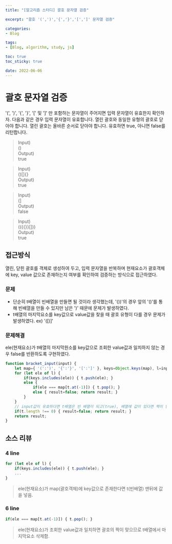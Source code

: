 ```yaml
--- 
title: "[알고리즘 스터디] 괄호 문자열 검증" 

excerpt: "괄호 '(',')','{','}','[',']' 문자열 검증" 

categories: 
- Blog

tags: 
- [Blog, algorithm, study, js]

toc: true
toc_sticky: true

date: 2022-06-06
--- 
```


# 괄호 문자열 검증
'(', ')', '{', '}', '[' 및 ']' 만 포함하는 문자열이 주어지면 입력 문자열이 유효한지 확인하자.
다음과 같은 경우 입력 문자열이 유효합니다.
열린 괄호와 동일한 유형의 괄호로 닫아야 합니다.
열린 괄호는 올바른 순서로 닫아야 합니다.
유효하면 true, 아니면 false를 리턴합니다.

> Input) <br>
() <br>
Output) <br>
true

> Input) <br>
()[]{} <br>
Output) <br>
true

> Input) <br>
(] <br>
Output) <br>
false

> Input) <br>
(({{}}[])) <br>
Output) <br>
true

## 접근방식
열린, 닫힌 괄호를 객체로 생성하여 두고, 입력 문자열을 반복하며 현재요소가 괄호객체에 key, value 값으로 존재하는지 여부를 확인하여 검증하는 방식으로 접근하였다.

### 문제
- 단순히 t배열이 빈배열을 만들면 될 것이라 생각했는데, '())'의 경우 앞의 '()'를 통해 빈배열을 만들 수 있지만 남은 ')' 때문에 문제가 발생하였다.
- t배열의 마지막요소를 key값으로 value값을 찾을 때 괄호 유형이 다를 경우 문제가 발생하였다. ex) '([)]'
### 문제해결
ele(현재요소)가 t배열의 마지막원소를 key값으로 조회한 value값과 일치하지 않는 경우 false를 반환하도록 구현하였다.


```js
function bracket_input(input) {
    let map={ '(':')', '{':'}', '[':']' }, keys=Object.keys(map), l=input.split(''), t=[], result=true;
    for (let ele of l) {
        if(keys.includes(ele)) { t.push(ele); }
        else { 
            if(ele === map[t.at(-1)]) { t.pop(); }
            else { result=false; return result; }
        }
    } 
    // input값이 유효하다면 t배열은 빈 배열이 되고(true), 배열에 값이 있다면 짝이 안맞는 괄호값이 존재(false)
    if(t.length !== 0) { result=false; return result; }
    return result;
}
```
## 소스 리뷰
### 4 line
```js
for (let ele of l) {
    if(keys.includes(ele)) { t.push(ele); }
    ...
}
```
> ele(현재요소)가 map(괄호객체)에 key값으로 존재한다면 t(빈배열) 맨뒤에 값을 넣음.

### 6 line
```js
if(ele === map[t.at(-1)]) { t.pop(); }
```
> ele(현재요소)가 조회한 value값과 일치하면 괄호의 짝이 맞으므로 t배열에서 마지막요소 삭제함.

